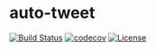 # auto-tweet

[![Build Status](https://travis-ci.org/wilfredinni/auto-tweet.svg?branch=master)](https://travis-ci.org/wilfredinni/auto-tweet)
[![codecov](https://codecov.io/gh/wilfredinni/auto-tweet/branch/master/graph/badge.svg)](https://codecov.io/gh/wilfredinni/auto-tweet)
[![License](https://img.shields.io/badge/License-Apache%202.0-blue.svg)](https://opensource.org/licenses/Apache-2.0)
